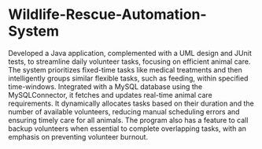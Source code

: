 # Wildlife-Rescue-Automation-System

Developed a Java application, complemented with a UML design and JUnit tests, to streamline daily volunteer tasks, focusing on efficient animal care. The system prioritizes fixed-time tasks like medical treatments and then intelligently groups similar flexible tasks, such as feeding, within specified time-windows. Integrated with a MySQL database using the MySQLConnector, it fetches and updates real-time animal care requirements. It dynamically allocates tasks based on their duration and the number of available volunteers, reducing manual scheduling errors and ensuring timely care for all animals. The program also has a feature to call backup volunteers when essential to complete overlapping tasks, with an emphasis on preventing volunteer burnout.
